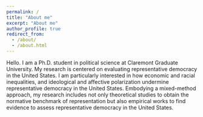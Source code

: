 ```yaml
---
permalink: /
title: "About me"
excerpt: "About me"
author_profile: true
redirect_from: 
  - /about/
  - /about.html
---
```


Hello. I am a Ph.D. student in political science at Claremont Graduate University. My research is centered on evaluating representative democracy in the United States. I am particularly interested in how economic and racial inequalities, and ideological and affective polarization undermine representative democracy in the United States. Embodying a mixed-method approach, my research includes not only theoretical studies to obtain the normative benchmark of representation but also empirical works to find evidence to assess representative democracy in the United States.
